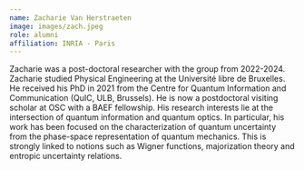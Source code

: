 ```yaml
---
name: Zacharie Van Herstraeten
image: images/zach.jpeg
role: alumni
affiliation: INRIA - Paris
---
```


Zacharie was a post-doctoral researcher with the group from 2022-2024. Zacharie studied Physical Engineering at the Université libre de Bruxelles. He received his PhD in 2021 from the Centre for Quantum Information and Communication (QuIC, ULB, Brussels). He is now a postdoctoral visiting scholar at OSC with a BAEF fellowship. His research interests lie at the intersection of quantum information and quantum optics. In particular, his work has been focused on the characterization of quantum uncertainty from the phase-space representation of quantum mechanics. This is strongly linked to notions such as Wigner functions, majorization theory and entropic uncertainty relations.